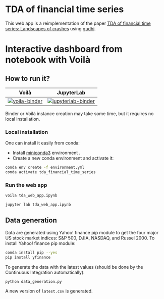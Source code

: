 # TDA of financial time series

This web app is a reimplementation of the paper
[TDA of financial time series: Landscapes of crashes](https://arxiv.org/abs/1703.04385)
using [gudhi](https://gudhi.inria.fr).


# Interactive dashboard from notebook with Voilà

## How to run it?

| Voilà | JupyterLab |
| :-----------------------: | :---------------------: |
| [![voila-binder](https://mybinder.org/badge_logo.svg)](https://mybinder.org/v2/gh/GUDHI/tda_financial_time_series/HEAD?urlpath=voila%2Frender%2Ftda_web_app.ipynb)| [![jupyterlab-binder](https://mybinder.org/badge_logo.svg)](https://mybinder.org/v2/gh/GUDHI/tda_financial_time_series/HEAD?urlpath=lab%2Ftree%2Ftda_web_app.ipynb) |


Binder or Voilà instance creation may take some time, but it requires no local installation.

### Local installation

One can install it easily from conda:

* Install [miniconda3](https://conda.io/miniconda.html) environment .
* Create a new conda environment and activate it:

```bash
conda env create -f environment.yml
conda activate tda_financial_time_series
```

### Run the web app

```bash
voila tda_web_app.ipynb
```

```bash
jupyter lab tda_web_app.ipynb
```

## Data generation

Data are generated using Yahoo! finance pip module to get the four major US stock market
indices: S&P 500, DJIA, NASDAQ, and Russel 2000. To install Yahoo! finance pip module:

```bash
conda install pip --yes
pip install yfinance
```

To generate the data with the latest values (should be done by the Continuous Integration automatically):

```bash
python data_generation.py
```

A new version of `latest.csv` is generated.